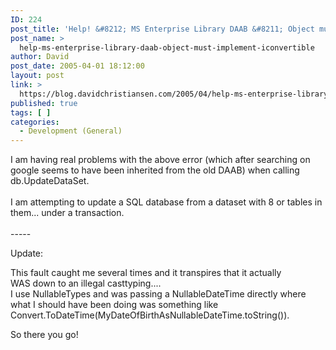 ```yaml
---
ID: 224
post_title: 'Help! &#8212; MS Enterprise Library DAAB &#8211; Object must implement IConvertible'
post_name: >
  help-ms-enterprise-library-daab-object-must-implement-iconvertible
author: David
post_date: 2005-04-01 18:12:00
layout: post
link: >
  https://blog.davidchristiansen.com/2005/04/help-ms-enterprise-library-daab-object-must-implement-iconvertible/
published: true
tags: [ ]
categories:
  - Development (General)
---
```

<p>I am having real problems with the above error (which after searching on google seems to have been inherited from the old DAAB) when calling db.UpdateDataSet. <br><br>I am attempting to update a SQL database from a dataset with 8 or tables in them... under a transaction. <br><br>-----</p>
<p>Update:</p>
<p>This fault caught me several times and it transpires that it actually WAS&nbsp;down to an illegal casttyping.... <br>I use NullableTypes and was passing a NullableDateTime directly where what I should have been doing was something like Convert.ToDateTime(MyDateOfBirthAsNullableDateTime.toString()).</p>
<p>So there you go!</p>